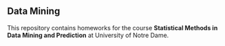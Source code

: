 ## Data Mining

This repository contains homeworks for the course **Statistical Methods in Data Mining and Prediction** at University of Notre Dame.
